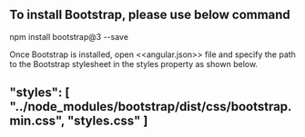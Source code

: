To install Bootstrap, please use below command
----------------------------------------------

npm install bootstrap@3 --save

Once Bootstrap is installed, open <<angular.json>> file and specify the path to the Bootstrap stylesheet in the styles property 
as shown below.

"styles": [
    "../node_modules/bootstrap/dist/css/bootstrap.min.css",
    "styles.css"
  ]
-----------------------------------------------------------------------
